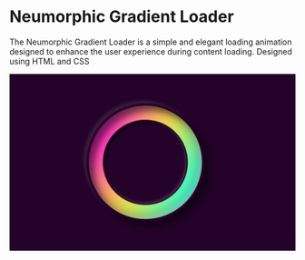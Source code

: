 # Neumorphic Gradient Loader

The Neumorphic Gradient Loader is a simple and elegant loading animation designed to enhance the user experience during content loading. Designed using HTML and CSS
<br />

![Hero section](./Screenshot_Loader.png)
